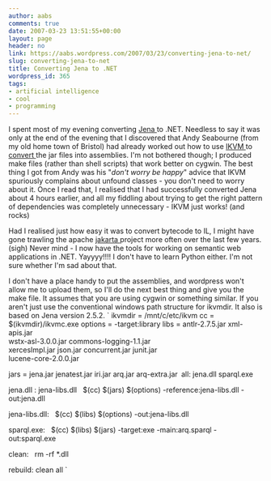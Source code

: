 ```yaml
---
author: aabs
comments: true
date: 2007-03-23 13:51:55+00:00
layout: page
header: no
link: https://aabs.wordpress.com/2007/03/23/converting-jena-to-net/
slug: converting-jena-to-net
title: Converting Jena to .NET
wordpress_id: 365
tags:
- artificial intelligence
- cool
- programming
---
```


I spent most of my evening converting [Jena ](http://jena.sf.net)to .NET. Needless to say it was only at the end of the evening that I discovered that Andy Seabourne (from my old home town of Bristol) had already worked out how to use [IKVM ](http://www.ikvm.net)to [convert ](http://seaborne.blogspot.com/2006/02/progress-with-jenanet.html)the jar files into assemblies. I'm not bothered though; I produced make files (rather than shell scripts) that work better on cygwin. The best thing I got from Andy was his "_don't worry be happy_" advice that IKVM spuriously complains about unfound classes - you don't need to worry about it. Once I read that, I realised that I had successfully converted Jena about 4 hours earlier, and all my fiddling about trying to get the right pattern of dependencies was completely unnecessary - IKVM just works! (and rocks)

Had I realised just how easy it was to convert bytecode to IL, I might have gone trawling the apache [jakarta ](http://jakarta.apache.org/)project more often over the last few years. (sigh) Never mind - I now have the tools for working on semantic web applications in .NET. Yayyyy!!!! I don't have to learn Python either. I'm not sure whether I'm sad about that.

I don't have a place handy to put the assemblies, and wordpress won't allow me to upload them, so I'll do the next best thing and give you the make file. It assumes that you are using cygwin or something similar. If you aren't just use the conventional windows path structure for ikvmdir. It also is based on Jena version 2.5.2.<!-- more -->
`
ikvmdir = /mnt/c/etc/ikvm
cc = $(ikvmdir)/ikvmc.exe
options = -target:library
libs = antlr-2.7.5.jar xml-apis.jar \
wstx-asl-3.0.0.jar commons-logging-1.1.jar \
xercesImpl.jar json.jar concurrent.jar junit.jar \
lucene-core-2.0.0.jar

jars = jena.jar jenatest.jar iri.jar arq.jar arq-extra.jar`` ``all: jena.dll sparql.exe

jena.dll : jena-libs.dll
  $(cc) $(jars) $(options) -reference:jena-libs.dll -out:jena.dll

jena-libs.dll:
  $(cc) $(libs) $(options) -out:jena-libs.dll

sparql.exe:
  $(cc) $(libs) $(jars) -target:exe -main:arq.sparql -out:sparql.exe

clean:
  rm -rf *.dll

rebuild: clean all
`
